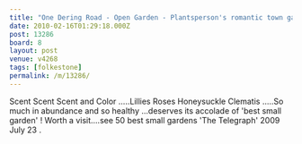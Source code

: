 ```yaml
---
title: "One Dering Road - Open Garden - Plantsperson's romantic town garden with optimum use of space"
date: 2010-02-16T01:29:18.000Z
post: 13286
board: 8
layout: post
venue: v4268
tags: [folkestone]
permalink: /m/13286/
---
```

Scent Scent Scent and Color .....Lillies Roses Honeysuckle Clematis .....So much in abundance and so healthy ...deserves its accolade of 'best small garden' ! Worth a visit....see 50 best small gardens 'The Telegraph' 2009 July 23 .

